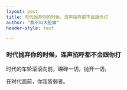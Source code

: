 ```yaml
---
layout: post
title: 时代抛弃你的时候，连声招呼都不会跟你打
author: "我不叫大脸猫"
header-style: text

---
```



### 时代抛弃你的时候，连声招呼都不会跟你打

时代的车轮滚滚向前，碾碎一切，抛开一切。

在时代面前，你我皆弱者。